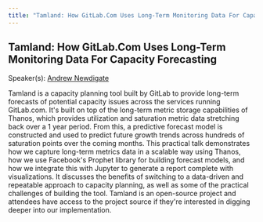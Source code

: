 ```yaml
---
title: "Tamland: How GitLab.Com Uses Long-Term Monitoring Data For Capacity Forecasting"
---
```


## Tamland: How GitLab.Com Uses Long-Term Monitoring Data For Capacity Forecasting

Speaker(s): [Andrew Newdigate](../../speakers/andrew-newdigate)

Tamland is a capacity planning tool built by GitLab to provide long-term forecasts of potential capacity issues across the services running GitLab.com. It's built on top of the long-term metric storage capabilities of Thanos, which provides utilization and saturation metric data stretching back over a 1 year period. From this, a predictive forecast model is constructed and used to predict future growth trends across hundreds of saturation points over the coming months. This practical talk demonstrates how we capture long-term metrics data in a scalable way using Thanos, how we use Facebook's Prophet library for building forecast models, and how we integrate this with Jupyter to generate a report complete with visualizations. It discusses the benefits of switching to a data-driven and repeatable approach to capacity planning, as well as some of the practical challenges of building the tool. Tamland is an open-source project and attendees have access to the project source if they're interested in digging deeper into our implementation.
